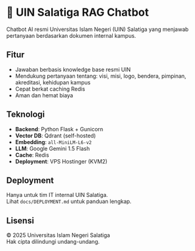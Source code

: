# 🤖 UIN Salatiga RAG Chatbot

Chatbot AI resmi Universitas Islam Negeri (UIN) Salatiga yang menjawab pertanyaan berdasarkan dokumen internal kampus.

## Fitur
- Jawaban berbasis knowledge base resmi UIN
- Mendukung pertanyaan tentang: visi, misi, logo, bendera, pimpinan, akreditasi, kehidupan kampus
- Cepat berkat caching Redis
- Aman dan hemat biaya

## Teknologi
- **Backend**: Python Flask + Gunicorn
- **Vector DB**: Qdrant (self-hosted)
- **Embedding**: `all-MiniLM-L6-v2`
- **LLM**: Google Gemini 1.5 Flash
- **Cache**: Redis
- **Deployment**: VPS Hostinger (KVM2)

## Deployment
Hanya untuk tim IT internal UIN Salatiga.  
Lihat `docs/DEPLOYMENT.md` untuk panduan lengkap.

## Lisensi
© 2025 Universitas Islam Negeri Salatiga  
Hak cipta dilindungi undang-undang.

